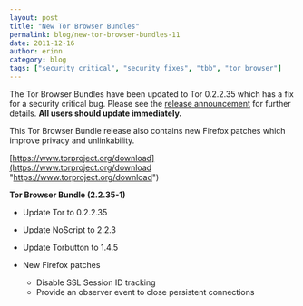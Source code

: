 ```yaml
---
layout: post
title: "New Tor Browser Bundles"
permalink: blog/new-tor-browser-bundles-11
date: 2011-12-16
author: erinn
category: blog
tags: ["security critical", "security fixes", "tbb", "tor browser"]
---
```


The Tor Browser Bundles have been updated to Tor 0.2.2.35 which has a fix for a security critical bug. Please see the [release announcement](https://blog.torproject.org/blog/tor-02235-released-security-patches) for further details. **All users should update immediately.**

This Tor Browser Bundle release also contains new Firefox patches which improve privacy and unlinkability.

[https://www.torproject.org/download](https://www.torproject.org/download "https://www.torproject.org/download")

**Tor Browser Bundle (2.2.35-1)**

- Update Tor to 0.2.2.35
- Update NoScript to 2.2.3
- Update Torbutton to 1.4.5
- New Firefox patches

  - Disable SSL Session ID tracking
  - Provide an observer event to close persistent connections

